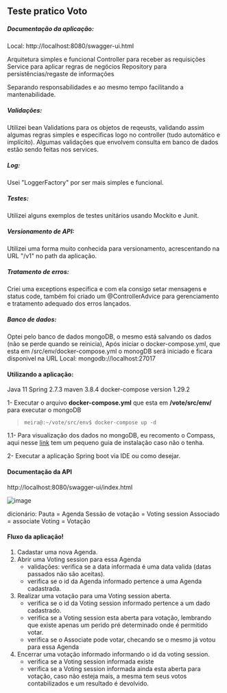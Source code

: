   ## Teste pratico Voto

##### Documentação da aplicação:
Local: http://localhost:8080/swagger-ui.html

Arquitetura simples e funcional
Controller para receber as requisições
Service para aplicar regras de negócios 
Repository para persistências/regaste de informações

Separando responsabilidades e ao mesmo tempo facilitando a mantenabilidade.

##### Validações:
Utilizei bean Validations para os objetos de reqeusts, validando assim algumas regras simples e especificas logo no controller (tudo automático e implícito).
Algumas validações que envolvem consulta em banco de dados estão sendo feitas nos services.

##### Log:
Usei "LoggerFactory" por ser mais simples e funcional.

##### Testes:
Utilizei alguns exemplos de testes unitários usando Mockito e Junit.

##### Versionamento de API:
Utilizei uma forma muito conhecida para versionamento, acrescentando na URL "/v1" no path da aplicação.

##### Tratamento de erros:
Criei uma exceptions especifica e com ela consigo setar mensagens e status code, 
também foi criado um @ControllerAdvice para gerenciamento e tratamento adequado dos erros lançados.

##### Banco de dados:
Optei pelo banco de dados mongoDB, o mesmo está salvando os dados (não se perde quando se reinicia),
Após iniciar o docker-compose.yml, que esta em /src/env/docker-compose.yml o monogDB será iniciado e ficara disponivel na URL
Local: mongodb://localhost:27017

#### Utilizando a aplicação:
Java 11
Spring 2.7.3
maven 3.8.4
docker-compose version 1.29.2  

1- Executar o arquivo **docker-compose.yml** que esta em  **/vote/src/env/** para executar o mongoDB
> `meira@:~/vote/src/env$ docker-compose up -d`

1.1-  Para visualização dos dados no  mongoDB, eu recomento o Compass, aqui nesse [link](https://www.alura.com.br/artigos/como-instalar-mongodb-compass-shell-sistema-linux#conectando-ao-mongodb-com-o-mongodb-compass) tem um pequeno guia de instalação caso não o tenha.

2- Executar a aplicação Spring boot via IDE ou como desejar.

#### Documentação da API
http://localhost:8080/swagger-ui/index.html

![image](https://github.com/Emanuelmeira/vote-test/assets/11339451/3b089931-743d-405a-8113-815a192e634c)

dicionário:
 Pauta = Agenda
 Sessão de votação = Voting session
 Associado = associate
 Voting = Votação
 

#### Fluxo da aplicação!

1. Cadastar uma nova Agenda.
2. Abrir uma Voting session para essa Agenda
   - validações: verifica se a data informada é uma data valida (datas passados não são aceitas). 
   - verifica se o id da Agenda informado pertence a uma Agenda cadastrada.
3. Realizar uma votação para uma Voting session aberta. 
   - verifica se o id da Voting session informado pertence a um dado cadastrado.
   - verifica se a Voting session esta aberta para votação, lembrando que existe apenas um perido pré determinado onde é permitido votar.
   - verifica se o Associate pode votar, checando se o mesmo já votou para essa Agenda
4. Encerrar uma votação informado informando o id da voting session.
   - verifica se a Voting session informada existe
   - verifica se a Voting session informada ainda esta aberta para votação, caso não esteja mais, a mesma tem seus votos contabilizados e um resultado é devolvido.

